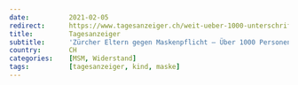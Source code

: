 ```yaml
---
date:          2021-02-05
redirect:      https://www.tagesanzeiger.ch/weit-ueber-1000-unterschriften-gegen-maskenpflicht-fuer-kinder-923096177071
title:         Tagesanzeiger
subtitle:      'Zürcher Eltern gegen Maskenpflicht – Über 1000 Personen unterschreiben Anti-Masken-Petition'
country:       CH
categories:    [MSM, Widerstand]
tags:          [tagesanzeiger, kind, maske]
---
```

